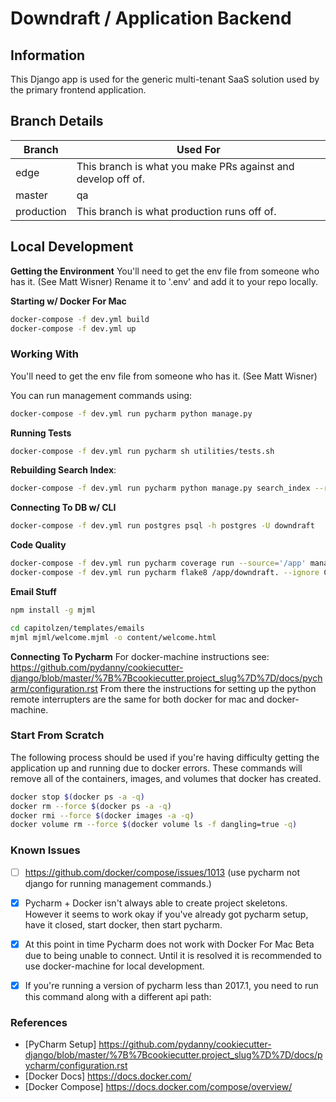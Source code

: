# Downdraft / Application Backend

## Information
This Django app is used for the generic multi-tenant SaaS solution used by the primary frontend application.

## Branch Details
| Branch  | Used For |
| ------------- | ------------- |
| edge  | This branch is what you make PRs against and develop off of.  |
| master  | qa  |
| production  | This branch is what production runs off of.  |



## Local Development

**Getting the Environment**
You'll need to get the env file from someone who has it. (See Matt Wisner) Rename it to '.env' and add it to your repo locally.

**Starting w/ Docker For Mac**
```bash
docker-compose -f dev.yml build
docker-compose -f dev.yml up
```

### Working With
You'll need to get the env file from someone who has it. (See Matt Wisner)

You can run management commands using:
```bash
docker-compose -f dev.yml run pycharm python manage.py
```

**Running Tests**
```bash
docker-compose -f dev.yml run pycharm sh utilities/tests.sh
```

**Rebuilding Search Index**:
```bash
docker-compose -f dev.yml run pycharm python manage.py search_index --rebuild
```


**Connecting To DB w/ CLI**
```bash
docker-compose -f dev.yml run postgres psql -h postgres -U downdraft
```

**Code Quality**
```bash
docker-compose -f dev.yml run pycharm coverage run --source='/app' manage.py test --failfast
docker-compose -f dev.yml run pycharm flake8 /app/downdraft. --ignore C901
```

**Email Stuff**
```bash
npm install -g mjml
```

```bash
cd capitolzen/templates/emails
mjml mjml/welcome.mjml -o content/welcome.html
```

**Connecting To Pycharm**
For docker-machine instructions see: https://github.com/pydanny/cookiecutter-django/blob/master/%7B%7Bcookiecutter.project_slug%7D%7D/docs/pycharm/configuration.rst
From there the instructions for setting up the python remote interrupters are the same for both docker for mac and docker-machine.

### Start From Scratch
The following process should be used if you're having difficulty getting the
application up and running due to docker errors. These commands will remove
all of the containers, images, and volumes that docker has created.
```bash
docker stop $(docker ps -a -q)
docker rm --force $(docker ps -a -q)
docker rmi --force $(docker images -a -q)
docker volume rm --force $(docker volume ls -f dangling=true -q)
```

### Known Issues
- [ ] https://github.com/docker/compose/issues/1013 (use pycharm not django for running management commands.)
- [X] Pycharm + Docker isn't always able to create project skeletons. However it seems to work okay if you've already got pycharm setup, have it closed, start docker, then start pycharm.
- [X] At this point in time Pycharm does not work with Docker For Mac Beta due to being unable to connect. Until it is resolved it is recommended to use docker-machine for local development.
- [X] If you're running a version of pycharm less than 2017.1, you need to run this command along with a different api path:


### References
- [PyCharm Setup] https://github.com/pydanny/cookiecutter-django/blob/master/%7B%7Bcookiecutter.project_slug%7D%7D/docs/pycharm/configuration.rst
- [Docker Docs] https://docs.docker.com/
- [Docker Compose] https://docs.docker.com/compose/overview/

